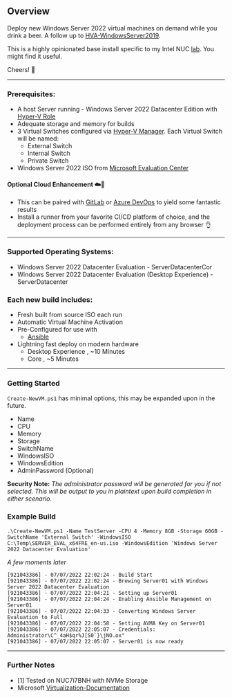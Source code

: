 ## Overview

Deploy new Windows Server 2022 virtual machines on demand while you drink a beer. A follow up to [HVA-WindowsServer2019](https://github.com/casbitton/HVA-WindowsServer2019).

This is a highly opinionated base install specific to my Intel NUC [lab](#Further-Notes). You might find it useful.

Cheers! 🍻

---

### Prerequisites:
- A host Server running - Windows Server 2022 Datacenter Edition with [Hyper-V Role](https://docs.microsoft.com/en-us/windows-server/virtualization/hyper-v/get-started/install-the-hyper-v-role-on-windows-server)
- Adequate storage and memory for builds
- 3 Virtual Switches configured via [Hyper-V Manager](https://docs.microsoft.com/en-us/windows-server/virtualization/hyper-v/get-started/create-a-virtual-switch-for-hyper-v-virtual-machines). Each Virtual Switch will be named:
  - External Switch
  - Internal Switch
  - Private Switch
- Windows Server 2022 ISO from [Microsoft Evaluation Center](https://www.microsoft.com/en-us/evalcenter/evaluate-windows-server-2022)

#### Optional Cloud Enhancement ☁️🚀
- This can be paired with [GitLab](https://about.gitlab.com/) or [Azure DevOps](https://azure.microsoft.com/en-us/services/devops/) to yield some fantastic results
- Install a runner from your favorite CI/CD platform of choice, and the deployment process can be performed entirely from any browser 👌

---

### Supported Operating Systems:
- Windows Server 2022 Datacenter Evaluation - ServerDatacenterCor
- Windows Server 2022 Datacenter Evaluation (Desktop Experience) - ServerDatacenter

### Each new build includes:
- Fresh built from source ISO each run
- Automatic Virtual Machine Activation
- Pre-Configured for use with
  - [Ansible](https://github.com/ansible/ansible)
- Lightning fast deploy on modern hardware
  - Desktop Experience , ~10 Minutes
  - Core , ~5 Minutes

---

### Getting Started

`Create-NewVM.ps1` has minimal options, this may be expanded upon in the future. 

- Name
- CPU
- Memory
- Storage
- SwitchName
- WindowsISO
- WindowsEdition
- AdminPassword (Optional)

**Security Note:** _The administrator password will be generated for you if not selected. This will be output to you in plaintext upon build completion in either scenario._

### Example Build

```
.\Create-NewVM.ps1 -Name TestServer -CPU 4 -Memory 8GB -Storage 60GB -SwitchName 'External Switch' -WindowsISO C:\Temp\SERVER_EVAL_x64FRE_en-us.iso -WindowsEdition 'Windows Server 2022 Datacenter Evaluation'
```

_A few moments later_

```
[921043386] - 07/07/2022 22:02:24 - Build Start
[921043386] - 07/07/2022 22:02:24 - Brewing Server01 with Windows Server 2022 Datacenter Evaluation
[921043386] - 07/07/2022 22:04:21 - Setting up Server01
[921043386] - 07/07/2022 22:04:24 - Enabling Ansible Management on Server01
[921043386] - 07/07/2022 22:04:33 - Converting Windows Server Evaluation to Full
[921043386] - 07/07/2022 22:04:58 - Setting AVMA Key on Server01
[921043386] - 07/07/2022 22:05:07 - Credentials: Administrator\C^_4aH$qr%J[S0`}\jNO.ox"
[921043386] - 07/07/2022 22:05:07 - Server01 is now ready
```

---

### Further Notes

* [1] Tested on NUC7i7BNH with NVMe Storage
* Microsoft [Virtualization-Documentation](https://docs.microsoft.com/en-us/virtualization/)